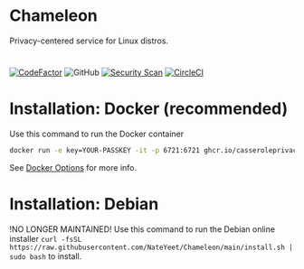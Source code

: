 # Chameleon

Privacy-centered service for Linux distros.

#

[![CodeFactor](https://www.codefactor.io/repository/github/casseroleprivacy/chameleon/badge/main)](https://www.codefactor.io/repository/github/casseroleprivacy/chameleon/overview/main) ![GitHub](https://img.shields.io/github/license/nateyeet/chameleon) [![ Security Scan](https://github.com/NateYeet/Chameleon/actions/workflows/codacy.yml/badge.svg)](https://github.com/NateYeet/Chameleon/actions/workflows/codacy.yml) [![CircleCI](https://dl.circleci.com/status-badge/img/gh/CasserolePrivacy/Chameleon/tree/dev.svg?style=svg)](https://dl.circleci.com/status-badge/redirect/gh/CasserolePrivacy/Chameleon/tree/dev)

# Installation: Docker (recommended)

Use this command to run the Docker container

```sh
docker run -e key=YOUR-PASSKEY -it -p 6721:6721 ghcr.io/casseroleprivacy/chameleon
```

See [Docker Options](https://github.com/CasserolePrivacy/Chameleon/wiki/Docker-Options#options-for-docker-chameleon) for more info.

#

# Installation: Debian

!NO LONGER MAINTAINED!
Use this command to run the Debian online installer `curl -fsSL https://raw.githubusercontent.com/NateYeet/Chameleon/main/install.sh | sudo bash` to install.
